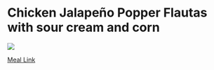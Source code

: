 # Chicken Jalapeño Popper Flautas with sour cream and corn
![](https://homechef.imgix.net/https%3A%2F%2Fasset.homechef.com%2Fuploads%2Fmeal%2Fplated%2F17298%2F006090.007.01ChickenJalapen%25CC%2583oPopperFlautas_Ecomm1.jpg?ixlib=rails-1.1.0&w=600&auto=format&s=70c66e023e07af5c7914fd31c008bd04)

[Meal Link](https://www.homechef.com/meals/chicken-jalapeno-popper-flautas-a574d591-b740-423c-bc82-a79a3fb36bcf)
